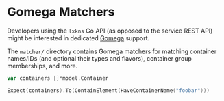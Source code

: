 # Gomega Matchers

Developers using the `lxkns` Go API (as opposed to the service REST API) might
be interested in dedicated [Gomega](https://onsi.github.io/gomega/) support.

The `matcher/` directory contains Gomega matchers for matching container
names/IDs (and optional their types and flavors), container group memberships,
and more.

```go
var containers []*model.Container

Expect(containers).To(ContainElement(HaveContainerName("foobar")))
```
